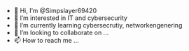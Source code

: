- 👋 Hi, I’m @Simpslayer69420
- 👀 I’m interested in IT and cybersecurity
- 🌱 I’m currently learning cybersecrutiy, networkengenering 
- 💞️ I’m looking to collaborate on ...
- 📫 How to reach me ...

<!---
Simpslayer69420/Simpslayer69420 is a ✨ special ✨ repository because its `README.md` (this file) appears on your GitHub profile.
You can click the Preview link to take a look at your changes.
--->
